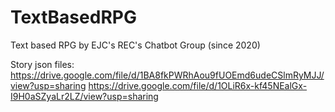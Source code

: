 # TextBasedRPG
Text based RPG by EJC's REC's Chatbot Group (since 2020)


Story json files:
https://drive.google.com/file/d/1BA8fkPWRhAou9fUOEmd6udeCSlmRyMJJ/view?usp=sharing
https://drive.google.com/file/d/1OLiR6x-kf45NEalGx-I9H0aSZyaLr2LZ/view?usp=sharing
